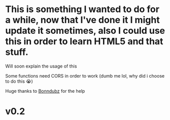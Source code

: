 # This is something I wanted to do for a while, now that I've done it I might update it sometimes, also I could use this in order to learn HTML5 and that stuff.

Will soon explain the usage of this

Some functions need CORS in order to work (dumb me lol, why did i choose to do this :sob:)

Huge thanks to [Bonndubz](https://github.com/bonndevoff) for the help
# v0.2